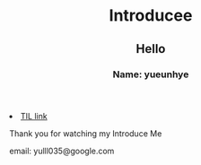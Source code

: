 <!Doctype html>
<html lang="ko">
 <head>
  <meta charset= "UTF-8">
  <title>Introduce Me</title> 
 </head>
 <body>
   <main>
    <header>
	<h1>Introducee</h1>
	<h2>Hello</h2>
	<h3>Name: yueunhye</3>
    </header>
    <li><a href=https://github.com/yueunhye/TIL>TIL link</a></li>
    <footer>
	<p>Thank you for watching my Introduce Me</p>
	<span>email: yulll035@google.com</span>
    </footer>
   </main>
 </body>
